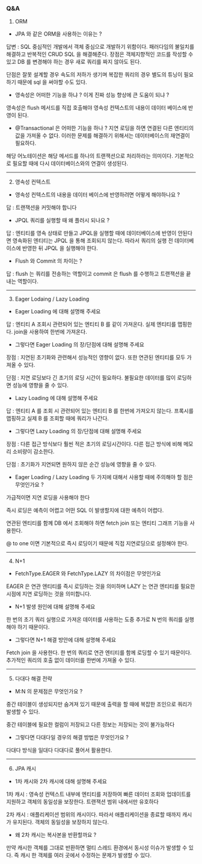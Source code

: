 ### Q&A 




1. ORM 

* JPA 와 같은 ORM을 사용하는 이유는 ?
 
답변 : SQL 중심적인 개발에서 객체 중심으로 개발하기 위함이다. 패러다임의 불일치를 해결하고 반복적인 CRUD SQL 을 해결해준다.
장점은 객체지향적인 코드를 작성할 수 있고 DB 를 변경해야 하는 경우 새로 쿼리를 짜지 않아도 된다. 

단점은 잘못 설계할 경우 속도의 저하가 생기며 복잡한 쿼리의 경우 별도의 튜닝이 필요하기 때문에 sql 을 써야할 수도 있다. 
* 영속성은 어떠한 기능을 하냐 ? 이게 진짜 성능 향상에 큰 도움이 되냐 ?

영속성은 flush 메서드를 직접 호출해야 영속성 컨텍스트의 내용이 데이터 베이스에 반영이 된다. 

* @Transactional 은 어떠한 기능을 하나 ?
지연 로딩을 하면 연결된 다른 엔티티의 값을 가져올 수 없다. 이러한 문제를 해결하기 위해서는 데이터베이스의 재연결이 필요하다. 

해당 어노테이션은 해당 메서드를 하나의 트랜잭션으로 처리하라는 의미이다. 기본적으로 필요할 때에 다시 데이터베이스와의 연결이 생성된다. 

---------


2. 영속성 컨텍스트 

* 영속성 컨텍스트의 내용을 데이터 베이스에 반영하려면 어떻게 해야하나요 ?

답 : 트랜잭션을 커밋해야 합니다 


* JPQL 쿼리를 실행할 때 왜 플러시 되나요 ?

답 : 엔티티를 영속 상태로 만들고 JPQL을 실행할 때에 데이터베이스에 반영이 안된다면 영속화된 엔티티는 JPQL 을 통해 조회되지 않는다. 
따라서 쿼리의 실행 전 데이터베이스에 반영한 뒤 JPQL 을 실행해야 한다. 

* Flush 와 Commit 의 차이는 ? 

답 : flush 는 쿼리를 전송하는 역할이고 commit 은 flush 를 수행하고 트랜잭션을 끝내는 역할이다.

----------------

3. Eager Lodaing / Lazy Loading 

* Eager Loading 에 대해 설명해 주세요 

답 : 엔티티 A 조회시 관련되어 있는 엔티티 B 를 같이 가져온다. 실제 엔티티를 맵핑한다. join을 사용하여 한번에 가져온다. 

* 그렇다면 Eager Loading 의 장/단점에 대해 설명해 주세요 

장점 : 지연된 초기화와 관련해서 성능적인 영향이 없다. 또한 연관된 엔티티를 모두 가져올 수 있다. 

단점 : 지연 로딩보다 긴 초기의 로딩 시간이 필요하다. 불필요한 데이터를 많이 로딩하면 성능에 영향을 줄 수 있다. 

* Lazy Loading 에 대해 설명해 주세요 

답 : 엔티티 A 를 조회 시 관련되어 있는 엔티티 B 를 한번에 가져오지 않는다. 프록시를 맵핑하고 실제 B 를 조회할 때에 쿼리가 나간다. 

* 그렇다면 Lazy Loading 의 장/단점에 대해 설명해 주세요 

장점 : 다른 접근 방식보다 훨씬 적은 초기의 로딩시간이다. 다른 접근 방식에 비해 메모리 소비량이 감소한다. 

단점 : 초기화가 지연되면 원하지 않은 순간 성능에 영향을 줄 수 있다. 

* Eager Loading / Lazy Loading 두 가지에 대해서 사용할 때에 주의해야 할 점은 무엇인가요 ?

가급적이면 지연 로딩을 사용해야 한다 

즉시 로딩은 예측이 어렵고 어떤 SQL 이 발생할지에 대한 예측이 어렵다. 

연관된 엔티티를 함께 DB 에서 조회해야 하면 fetch join 또는 엔티티 그래프 기능을 사용한다. 

@ to one 이면 기본적으로 즉시 로딩이기 때문에 직접 지연로딩으로 설정해야 한다. 


-----------------
4. N+1 
* FetchType.EAGER 와 FetchType.LAZY 의 차이점은 무엇인가요 

 EAGER 은 연관 엔티티를 즉시 로딩하는 것을 의미하며 LAZY 는 연관 엔티티를 필요한 시점에 지연 로딩하는 것을 의미합니다.

* N+1 발생 원인에 대해 설명해 주세요 
 
 한 번의 초기 쿼리 실행으로 가져온 데이터를 사용하는 도중 추가로 N 번의 쿼리를 실행해야 하기 때문이다. 


* 그렇다면 N+1 해결 방안에 대해 설명해 주세요 

 Fetch join 을 사용한다. 한 번의 쿼리로 연관 엔티티를 함께 로딩할 수 있기 때문이다. 추가적인 쿼리의 호출 없이 데이터를 한번에 가져올 수 있다. 
 
-------------

5. 다대다 해결 전략 

* M:N 의 문제점은 무엇인가요 ?

중간 테이블이 생성되지만 숨겨져 있기 때문에 출력을 할 때에 복잡한 조인으로 쿼리가 발생할 수 있다. 

중간 테이블에 필요한 컬럼이 저장되고 다른 정보는 저장되는 것이 불가능하다 


* 그렇다면 다대다일 경우의 해결 방법은 무엇인가요 ?

다대다 방식을 일대다 다대다로 풀어서 활용한다. 

------------

6. JPA 캐시 

* 1차 캐시와 2차 캐시에 대해 설명해 주세요 

 1차 캐시 : 영속성 컨텍스트 내부에 엔티티를 저장하여 빠른 데이터 조회와 업데이트를 지원하고 객체의 동일성을 보장한다. 트랜잭션 범위 내에서만 유호하다 

 2차 캐시 : 애플리케이션 범위의 캐시이다. 따라서 애플리케이션을 종료할 때까지 캐시가 유지된다. 객체의 동일성을 보장하지 않는다. 

* 왜 2차 캐시는 복사본을 반환할까요 ?

만약 캐시한 객체를 그대로 반환하면 멀티 스레드 환경에서 동시성 이슈가 발생할 수 있다. 
즉 캐시 한 객체를 여러 곳에서 수정하는 문제가 발생할 수 있다. 
